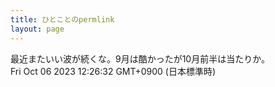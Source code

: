 ```yaml
---
title: ひとことのpermlink
layout: page
---
```

<div class="box" dt="1696562792199">
  最近またいい波が続くな。9月は酷かったが10月前半は当たりか。
  <div class="content is-small">Fri Oct 06 2023 12:26:32 GMT+0900 (日本標準時)</div>
</div>